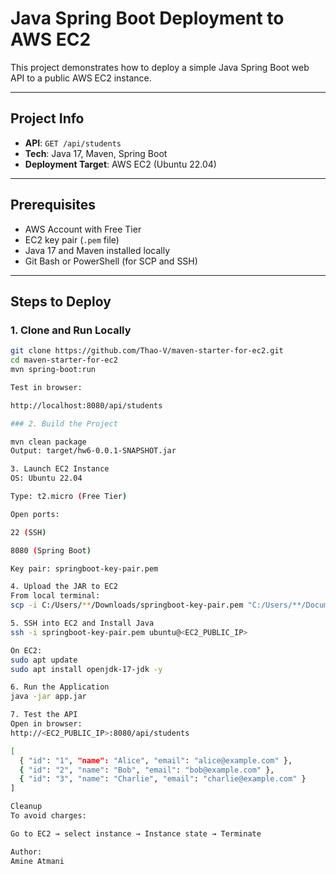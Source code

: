 # Java Spring Boot Deployment to AWS EC2

This project demonstrates how to deploy a simple Java Spring Boot web API to a public AWS EC2 instance.

---

## Project Info

- **API**: `GET /api/students`
- **Tech**: Java 17, Maven, Spring Boot
- **Deployment Target**: AWS EC2 (Ubuntu 22.04)

---

## Prerequisites

- AWS Account with Free Tier
- EC2 key pair (`.pem` file)
- Java 17 and Maven installed locally
- Git Bash or PowerShell (for SCP and SSH)

---

## Steps to Deploy

### 1. Clone and Run Locally

```bash
git clone https://github.com/Thao-V/maven-starter-for-ec2.git
cd maven-starter-for-ec2
mvn spring-boot:run

Test in browser:

http://localhost:8080/api/students

### 2. Build the Project

mvn clean package
Output: target/hw6-0.0.1-SNAPSHOT.jar

3. Launch EC2 Instance
OS: Ubuntu 22.04

Type: t2.micro (Free Tier)

Open ports:

22 (SSH)

8080 (Spring Boot)

Key pair: springboot-key-pair.pem

4. Upload the JAR to EC2
From local terminal:
scp -i C:/Users/**/Downloads/springboot-key-pair.pem "C:/Users/**/Documents/MIU/SWE/maven-starter-for-ec2/target/hw6-0.0.1-SNAPSHOT.jar" ubuntu@<EC2_PUBLIC_IP>:~/app.jar

5. SSH into EC2 and Install Java
ssh -i springboot-key-pair.pem ubuntu@<EC2_PUBLIC_IP>

On EC2:
sudo apt update
sudo apt install openjdk-17-jdk -y

6. Run the Application
java -jar app.jar

7. Test the API
Open in browser:
http://<EC2_PUBLIC_IP>:8080/api/students

[
  { "id": "1", "name": "Alice", "email": "alice@example.com" },
  { "id": "2", "name": "Bob", "email": "bob@example.com" },
  { "id": "3", "name": "Charlie", "email": "charlie@example.com" }
]

Cleanup
To avoid charges:

Go to EC2 → select instance → Instance state → Terminate

Author:
Amine Atmani
